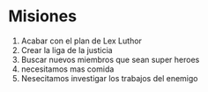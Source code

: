 # Misiones

1. Acabar con el plan de Lex Luthor
2. Crear la liga de la justicia
3. Buscar nuevos miembros que sean super heroes
4. necesitamos mas comida
5. Nesecitamos investigar los trabajos del enemigo
